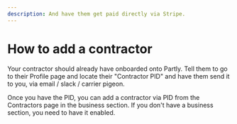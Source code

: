 ```yaml
---
description: And have them get paid directly via Stripe.
---
```


# How to add a contractor

Your contractor should already have onboarded onto Partly. Tell them to go to their Profile page and locate their "Contractor PID" and have them send it to you, via email / slack / carrier pigeon.&#x20;

Once you have the PID, you can add a contractor via PID from the Contractors page in the business section. If you don't have a business section, you need to have it enabled.&#x20;

<figure><img src=".gitbook/assets/business_client_lookup.gif" alt=""><figcaption></figcaption></figure>

